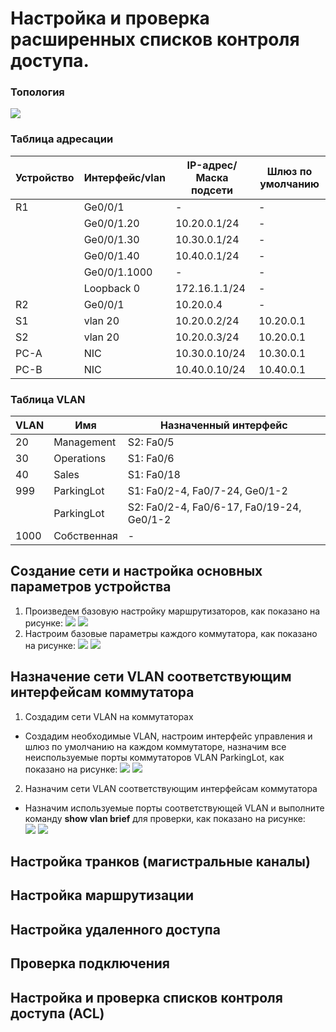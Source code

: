 # Настройка и проверка расширенных списков контроля доступа.

### Топология
![](https://github.com/devops-user/otus/blob/main/homeworks/homework_29/images/topo.png)

### Таблица адресации
| Устройство | Интерфейс/vlan | IP-адрес/Маска подсети | Шлюз по умолчанию |
--- | --- | --- | --- |
| R1 | Ge0/0/1 | - | - |
|  | Ge0/0/1.20 | 10.20.0.1/24 | - |
|  | Ge0/0/1.30 | 10.30.0.1/24 | - |
|  | Ge0/0/1.40 | 10.40.0.1/24 | - |
|  | Ge0/0/1.1000 | - | - |
|  | Loopback 0 | 172.16.1.1/24 | - |
| R2 | Ge0/0/1 | 10.20.0.4 | - |
| S1 | vlan 20 | 10.20.0.2/24 | 10.20.0.1 |
| S2 | vlan 20 | 10.20.0.3/24 | 10.20.0.1 |
| PC-A | NIC | 10.30.0.10/24 | 10.30.0.1 |
| PC-B | NIC | 10.40.0.10/24 | 10.40.0.1 |

### Таблица VLAN
| VLAN | Имя | Назначенный интерфейс |
--- | ---| --- |
| 20 | Management | S2: Fa0/5 |
| 30 | Operations | S1: Fa0/6 |
| 40 | Sales | S1: Fa0/18 |
| 999 | ParkingLot | S1: Fa0/2-4, Fa0/7-24, Ge0/1-2 |
|  | ParkingLot | S2: Fa0/2-4, Fa0/6-17, Fa0/19-24, Ge0/1-2 |
| 1000 | Собственная | - |

## Создание сети и настройка основных параметров устройства
1. Произведем базовую настройку маршрутизаторов, как показано на рисунке:
![](https://github.com/devops-user/otus/blob/main/homeworks/homework_29/images/R1.png)
![](https://github.com/devops-user/otus/blob/main/homeworks/homework_29/images/R2.png)
3. Настроим базовые параметры каждого коммутатора, как показано на рисунке:
![](https://github.com/devops-user/otus/blob/main/homeworks/homework_29/images/S1.png)
![](https://github.com/devops-user/otus/blob/main/homeworks/homework_29/images/S2.png)

## Назначение сети VLAN соответствующим интерфейсам коммутатора
1. Создадим сети VLAN на коммутаторах
  * Создадим необходимые VLAN, настроим интерфейс управления и шлюз по умолчанию на каждом коммутаторе, назначим все неиспользуемые порты коммутаторов VLAN ParkingLot, как показано на рисунке:
![](https://github.com/devops-user/otus/blob/main/homeworks/homework_29/images/S1_vlan.png)
![](https://github.com/devops-user/otus/blob/main/homeworks/homework_29/images/S2_vlan.png)

2. Назначим сети VLAN соответствующим интерфейсам коммутатора
  * Назначим используемые порты соответствующей VLAN и выполните команду **show vlan brief** для проверки, как показано на рисунке:  
![](https://github.com/devops-user/otus/blob/main/homeworks/homework_29/images/S1_vlan2.png)
![](https://github.com/devops-user/otus/blob/main/homeworks/homework_29/images/S2_vlan2.png)

## Настройка транков (магистральные каналы)

## Настройка маршрутизации

## Настройка удаленного доступа

## Проверка подключения

## Настройка и проверка списков контроля доступа (ACL)
